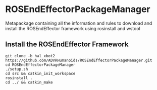 # ROSEndEffectorPackageManager
Metapackage containing all the information and rules to download and install the ROSEndEffector framework using rosinstall and wstool

## Install the ROSEndEffector Framework

```
git clone -b hal_xbot2 https://github.com/ADVRHumanoids/ROSEndEffectorPackageManager.git
cd ROSEndEffectorPackageManager
./setup.sh
cd src && catkin_init_workspace
rosinstall .
cd ../ && catkin_make
```
